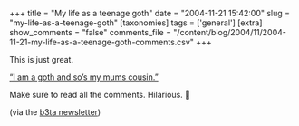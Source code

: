 +++
title = "My life as a teenage goth"
date = "2004-11-21 15:42:00"
slug = "my-life-as-a-teenage-goth"
[taxonomies]
tags = ['general']
[extra]
show_comments = "false"
comments_file = "/content/blog/2004/11/2004-11-21-my-life-as-a-teenage-goth-comments.csv"
+++

This is just great.

[“I am a goth and so’s my mums cousin.”](http://www.bbc.co.uk/norfolk/kids/goths_talk.shtml)

Make sure to read all the comments. Hilarious. 🙂

(via the [b3ta newsletter](http://www.b3ta.com/newsletter/issue159/))
